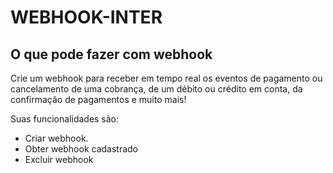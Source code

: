 # WEBHOOK-INTER

## O que pode fazer com webhook

Crie um webhook para receber em tempo real os eventos de pagamento ou cancelamento de uma cobrança, de um débito ou crédito em conta, da confirmação de pagamentos e muito mais!

Suas funcionalidades são:

- Criar webhook.
- Obter webhook cadastrado
- Excluir webhook
